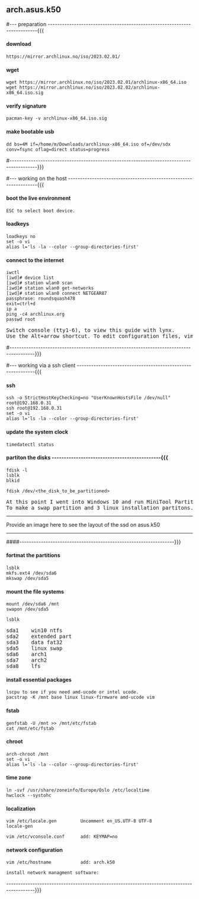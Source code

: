 ## arch.asus.k50



#--- preparation -------------------------------------------------------------------------{{{

#### download

    https://mirror.archlinux.no/iso/2023.02.01/



#### wget

    wget https://mirror.archlinux.no/iso/2023.02.01/archlinux-x86_64.iso
    wget https://mirror.archlinux.no/iso/2023.02.02/archlinux-x86_64.iso.sig



#### verify signature

    pacman-key -v archlinux-x86_64.iso.sig



#### make bootable usb

    dd bs=4M if=/home/m/Downloads/archlinux-x86_64.iso of=/dev/sdx conv=fsync oflag=direct status=progress

#-----------------------------------------------------------------------------------------}}}



#--- working on the host -----------------------------------------------------------------{{{

#### boot the live environment

    ESC to select boot device.


#### loadkeys
    
    loadkeys no
    set -o vi
    alias l='ls -la --color --group-directories-first'


#### connect to the internet

    iwctl
    [iwd]# device list
    [iwd]# station wlan0 scan
    [iwd]# station wlan0 get-networks
    [iwd]# station wlan0 connect NETGEAR87
    passphrase: roundsquash478
    exit=ctrl+d
    ip a
    ping -c4 archlinux.org
    passwd root


<pre>
Switch console (tty1-6), to view this guide with lynx.
Use the Alt+arrow shortcut. To edit configuration files, vim are available.
</pre>

#----------------------------------------------------------------------------------------}}}



#--- working via a ssh client ------------------------------------------------------------{{{

#### ssh

    ssh -o StrictHostKeyChecking=no "UserKnownHostsFile /dev/null" root@192.168.0.31
    ssh root@192.168.0.31
    set -o vi
    alias l='ls -la --color --group-directories-first'


#### update the system clock

    timedatectl status


#### partiton the disks ---------------------------------------------{{{

    fdisk -l
    lsblk
    blkid

    fdisk /dev/<the_disk_to_be_partitioned>

<pre>
At this point I went into Windows 10 and run MiniTool Partition Wizard
To make a swap partition and 3 linux installation partitons.
</pre>


---

Provide an image here to see the layout of the ssd on asus.k50

---

####-----------------------------------------------------------------}}}


#### fortmat the partitions

    lsblk
    mkfs.ext4 /dev/sda6
    mkswap /dev/sda5 


#### mount the file systems

    mount /dev/sda6 /mnt
    swapon /dev/sda5

    lsblk

<pre>
sda1    win10 ntfs
sda2    extended part
sda3    data fat32
sda5    linux swap
sda6    arch1
sda7    arch2
sda8    lfs
</pre>


#### install essential packages

    lscpu to see if you need amd-ucode or intel ucode.    
    pacstrap -K /mnt base linux linux-firmware amd-ucode vim


#### fstab

    genfstab -U /mnt >> /mnt/etc/fstab
    cat /mnt/etc/fstab


#### chroot

    arch-chroot /mnt
    set -o vi
    alias l='ls -la --color --group-directories-first'


#### time zone

    ln -svf /usr/share/zoneinfo/Europe/Oslo /etc/localtime
    hwclock --systohc


#### localization

    vim /etc/locale.gen         Uncomment en_US.UTF-8 UTF-8
    locale-gen

    vim /etc/vconsole.conf      add: KEYMAP=no 


#### network configuration

    vim /etc/hostname           add: arch.k50

    install network managment software:
   

------------------------------------------------------------------------------------------}}} 



